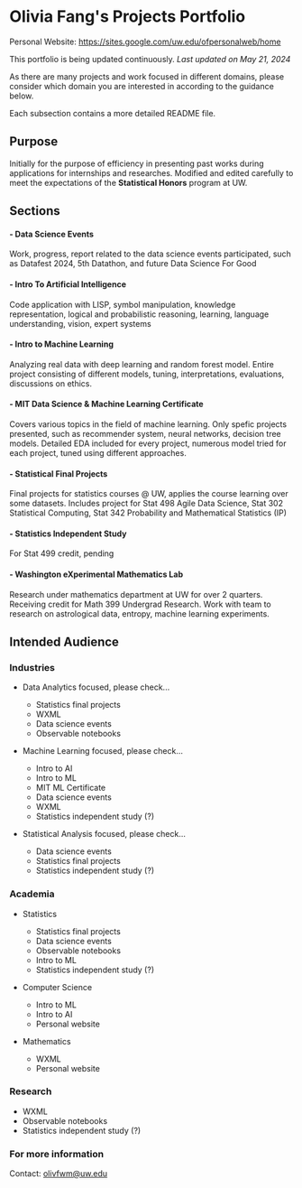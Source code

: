 # Olivia Fang's Projects Portfolio

Personal Website: https://sites.google.com/uw.edu/ofpersonalweb/home

This portfolio is being updated continuously. *Last updated on May 21, 2024*

As there are many projects and work focused in different domains, please consider which domain you are interested in according to the guidance below.

Each subsection contains a more detailed README file.

## Purpose

Initially for the purpose of efficiency in presenting past works during applications for internships and researches. Modified and edited carefully to meet the expectations of the **Statistical Honors** program at UW.

## Sections

#### - Data Science Events

Work, progress, report related to the data science events participated, such as Datafest 2024, 5th Datathon, and future Data Science For Good 

#### - Intro To Artificial Intelligence

Code application with LISP, symbol manipulation, knowledge representation, logical and probabilistic reasoning, learning, language understanding, vision, expert systems

#### - Intro to Machine Learning

Analyzing real data with deep learning and random forest model. Entire project consisting of different models, tuning, interpretations, evaluations, discussions on ethics.

#### - MIT Data Science & Machine Learning Certificate

Covers various topics in the field of machine learning. Only spefic projects presented, such as recommender system, neural networks, decision tree models. Detailed EDA included for every project, numerous model tried for each project, tuned using different approaches.

#### - Statistical Final Projects

Final projects for statistics courses @ UW, applies the course learning over some datasets. Includes project for Stat 498 Agile Data Science, Stat 302 Statistical Computing, Stat 342 Probability and Mathematical Statistics (IP)

#### - Statistics Independent Study

For Stat 499 credit, pending

#### - Washington eXperimental Mathematics Lab

Research under mathematics department at UW for over 2 quarters. Receiving credit for Math 399 Undergrad Research. Work with team to research on astrological data, entropy, machine learning experiments.

## Intended Audience
### Industries
- Data Analytics focused, please check...
  - Statistics final projects
  - WXML
  - Data science events
  - Observable notebooks
 
- Machine Learning focused, please check...
  - Intro to AI
  - Intro to ML
  - MIT ML Certificate
  - Data science events
  - WXML
  - Statistics independent study (?)
 
- Statistical Analysis focused, please check...
  - Data science events
  - Statistics final projects
  - Statistics independent study (?)
 
### Academia
- Statistics
  - Statistics final projects
  - Data science events
  - Observable notebooks
  - Intro to ML
  - Statistics independent study (?)
 
- Computer Science
  - Intro to ML
  - Intro to AI
  - Personal website
 
- Mathematics
  - WXML
  - Personal website
 
### Research
- WXML
- Observable notebooks
- Statistics independent study (?)

### For more information
Contact: olivfwm@uw.edu
